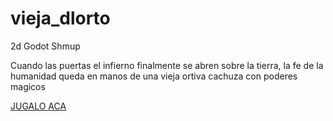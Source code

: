 # vieja_dlorto
2d Godot Shmup

Cuando las puertas el infierno finalmente se abren sobre la tierra, la fe de la humanidad queda en manos de una vieja ortiva cachuza con poderes magicos

[JUGALO ACA](https://streq.github.io/vieja_dlorto)
